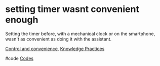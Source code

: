 # setting timer wasnt convenient enough
Setting the timer before, with a mechanical clock or on the smartphone, wasn't as convenient as doing it with the assistant.

[Control and convenience](output/themes/Control%20and%20convenience.md), [Knowledge Practices](output/themes/Knowledge%20Practices.md)

#code [Codes](output/codes/Codes.md)